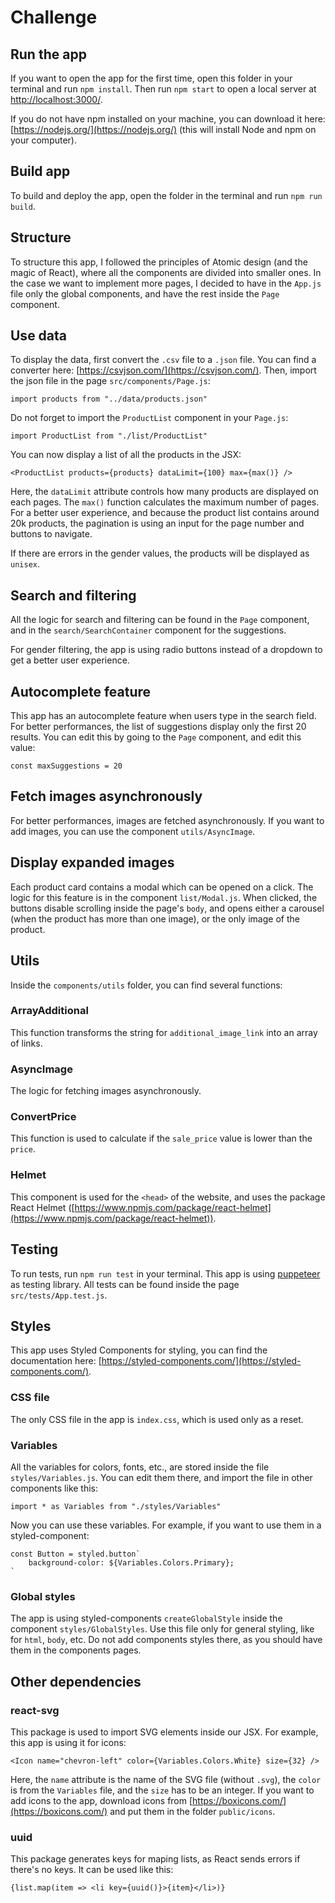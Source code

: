 # Challenge

## Run the app

If you want to open the app for the first time, open this folder in your terminal and run `npm install`. Then run `npm start` to open a local server at [http://localhost:3000/](http://localhost:3000/).

If you do not have npm installed on your machine, you can download it here: [https://nodejs.org/](https://nodejs.org/) (this will install Node and npm on your computer).

## Build app

To build and deploy the app, open the folder in the terminal and run `npm run build`.

## Structure

To structure this app, I followed the principles of Atomic design (and the magic of React), where all the components are divided into smaller ones. In the case we want to implement more pages, I decided to have in the `App.js` file only the global components, and have the rest inside the `Page` component. 

## Use data

To display the data, first convert the `.csv` file to a `.json` file. You can find a converter here: [https://csvjson.com/](https://csvjson.com/). Then, import the json file in the page `src/components/Page.js`:

```
import products from "../data/products.json"
```

Do not forget to import the `ProductList` component in your `Page.js`:

```
import ProductList from "./list/ProductList"
```

You can now display a list of all the products in the JSX:

```
<ProductList products={products} dataLimit={100} max={max()} />
```

Here, the `dataLimit` attribute controls how many products are displayed on each pages. The `max()` function calculates the maximum number of pages. For a better user experience, and because the product list contains around 20k products, the pagination is using an input for the page number and buttons to navigate.

If there are errors in the gender values, the products will be displayed as `unisex`.

## Search and filtering

All the logic for search and filtering can be found in the `Page` component, and in the `search/SearchContainer` component for the suggestions.

For gender filtering, the app is using radio buttons instead of a dropdown to get a better user experience.

## Autocomplete feature

This app has an autocomplete feature when users type in the search field. For better performances, the list of suggestions display only the first 20 results. You can edit this by going to the `Page` component, and edit this value:

```
const maxSuggestions = 20
```

## Fetch images asynchronously

For better performances, images are fetched asynchronously. If you want to add images, you can use the component `utils/AsyncImage`.

## Display expanded images

Each product card contains a modal which can be opened on a click. The logic for this feature is in the component `list/Modal.js`. When clicked, the buttons disable scrolling inside the page's `body`, and opens either a carousel (when the product has more than one image), or the only image of the product. 

## Utils

Inside the `components/utils` folder, you can find several functions:

### ArrayAdditional

This function transforms the string for `additional_image_link` into an array of links.

### AsyncImage

The logic for fetching images asynchronously.

### ConvertPrice

This function is used to calculate if the `sale_price` value is lower than the `price`. 

### Helmet

This component is used for the `<head>` of the website, and uses the package React Helmet ([https://www.npmjs.com/package/react-helmet](https://www.npmjs.com/package/react-helmet)).

## Testing

To run tests, run `npm run test` in your terminal. This app is using [puppeteer](https://pptr.dev/) as testing library. All tests can be found inside the page `src/tests/App.test.js`.

## Styles

This app uses Styled Components for styling, you can find the documentation here: [https://styled-components.com/](https://styled-components.com/).

### CSS file

The only CSS file in the app is `index.css`, which is used only as a reset.

### Variables

All the variables for colors, fonts, etc., are stored inside the file `styles/Variables.js`. You can edit them there, and import the file in other components like this:

```
import * as Variables from "./styles/Variables"
```

Now you can use these variables. For example, if you want to use them in a styled-component:

```
const Button = styled.button`
    background-color: ${Variables.Colors.Primary};
`
```

### Global styles

The app is using styled-components `createGlobalStyle` inside the component `styles/GlobalStyles`. Use this file only for general styling, like for `html`, `body`, etc. Do not add components styles there, as you should have them in the components pages. 

## Other dependencies

### react-svg

This package is used to import SVG elements inside our JSX. For example, this app is using it for icons:

```
<Icon name="chevron-left" color={Variables.Colors.White} size={32} />
```

Here, the `name` attribute is the name of the SVG file (without `.svg`), the `color` is from the `Variables` file, and the `size` has to be an integer. If you want to add icons to the app, download icons from [https://boxicons.com/](https://boxicons.com/) and put them in the folder `public/icons`. 

### uuid

This package generates keys for maping lists, as React sends errors if there's no keys. It can be used like this:

```
{list.map(item => <li key={uuid()}>{item}</li>)}
```